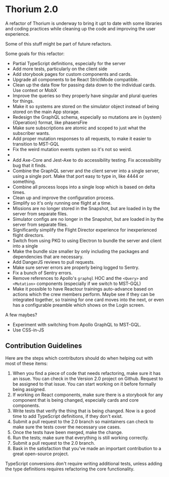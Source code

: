 # Thorium 2.0

A refactor of Thorium is underway to bring it upt to date with some libraries
and coding practices while cleaning up the code and improving the user
experience.

Some of this stuff might be part of future refactors.

Some goals for this refactor:

- Partial TypeScript definitions, especially for the server
- Add more tests, particularly on the client side
- Add storybook pages for custom components and cards.
- Upgrade all components to be React StrictMode compatible.
- Clean up the data flow for passing data down to the individual cards. Use
  context or MobX
- Improve the queries so they properly have singular and plural queries for
  things.
- Make it so systems are stored on the simulator object instead of being stored
  on the main App storage.
- Redesign the GraphQL schema, especially so mutations are in
  {system}{Operation} format, like phasersFire
- Make sure subscriptions are atomic and scoped to just what the subscriber
  wants.
- Add proper mutation responses to all requests, to make it easier to transition
  to MST-GQL
- Fix the weird mutation events system so it's not so weird.
-
- Add Axe-Core and Jest-Axe to do accessibility testing. Fix accessibility bug
  that it finds.
- Combine the GraphQL server and the client server into a single server, using a
  single port. Make that port easy to type in, like 4444 or something.
- Combine all process loops into a single loop which is based on delta times.
- Clean up and improve the configuration process.
- Simplify so it's only running one flight at a time.
- Missions are no longer stored in the Snapshot, but are loaded in by the server
  from separate files.
- Simulator configs are no longer in the Snapshot, but are loaded in by the
  server from separate files.
- Significantly simplify the Flight Director experience for inexperienced flight
  directors.
- Switch from using PKG to using Electron to bundle the server and client into a
  single
- Make the bundle size smaller by only including the packages and dependencies
  that are necessary.
- Add DangerJS reviews to pull requests.
- Make sure server errors are properly being logged to Sentry.
- Fix a bunch of Sentry errors.
- Remove references to Apollo's `graphql` HOC and the `<Query>` and `<Mutation>`
  components (especially if we switch to MST-GQL)
- Make it possible to have Reactour trainings auto-advance based on actions
  which the crew members perform. Maybe see if they can be integrated together,
  so training for one card moves into the next, or even has a configurable
  preamble which shows on the Login screen.

A few maybes?

- Experiment with switching from Apollo GraphQL to MST-GQL.
- Use CSS-in-JS

## Contribution Guidelines

Here are the steps which contributors should do when helping out with most of
these items:

1. When you find a piece of code that needs refactoring, make sure it has an
   issue. You can check in the Version 2.0 project on Github. Request to be
   assigned to that issue. You can start working on it before formally being
   assigned.
2. If working on React components, make sure there is a storybook for any
   component that is being changed, especially cards and core components.
3. Write tests that verify the thing that is being changed. Now is a good time
   to add TypeScript definitions, if they don't exist.
4. Submit a pull request to the 2.0 branch so maintainers can check to make sure
   the tests cover the necessary use cases.
5. Once the tests have been merged, make the change.
6. Run the tests; make sure that everything is still working correctly.
7. Submit a pull request to the 2.0 branch.
8. Bask in the satisfaction that you've made an important contribution to a
   great open-source project.

TypeScript conversions don't require writing additional tests, unless adding the
type definitions requires refactoring the core functionality.
